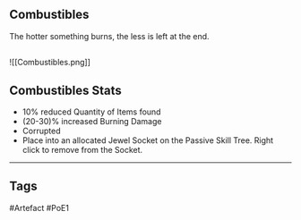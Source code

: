 ## Combustibles
The hotter something burns, the less is left at the end.
##
![[Combustibles.png]]
## Combustibles Stats
- 10% reduced Quantity of Items found
- (20-30)% increased Burning Damage
- Corrupted
- Place into an allocated Jewel Socket on the Passive Skill Tree. Right click to remove from the Socket.


---
## Tags
#Artefact
#PoE1